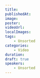 ```yaml
---
title: 
publishedAt: 
image: 
poster: 
videoUrl: 
localImages: 
tags:
    - Unsorted
categories:
    - Video
duration: 
draft: true
speakers:
    - Unsorted
---
```

